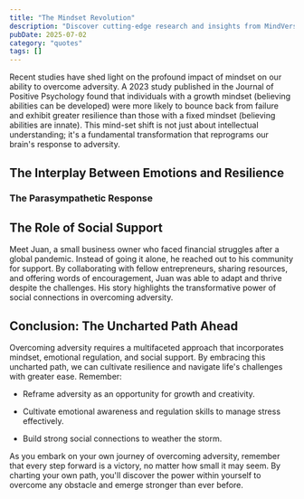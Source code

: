 ```yaml
---
title: "The Mindset Revolution"
description: "Discover cutting-edge research and insights from MindVerse Daily in the quotes category"
pubDate: 2025-07-02
category: "quotes"
tags: []
---
```


Recent studies have shed light on the profound impact of mindset on our ability to overcome adversity. A 2023 study published in the Journal of Positive Psychology found that individuals with a growth mindset (believing abilities can be developed) were more likely to bounce back from failure and exhibit greater resilience than those with a fixed mindset (believing abilities are innate). This mind-set shift is not just about intellectual understanding; it's a fundamental transformation that reprograms our brain's response to adversity.

## The Interplay Between Emotions and Resilience

### The Parasympathetic Response

## The Role of Social Support

Meet Juan, a small business owner who faced financial struggles after a global pandemic. Instead of going it alone, he reached out to his community for support. By collaborating with fellow entrepreneurs, sharing resources, and offering words of encouragement, Juan was able to adapt and thrive despite the challenges. His story highlights the transformative power of social connections in overcoming adversity.

## Conclusion: The Uncharted Path Ahead

Overcoming adversity requires a multifaceted approach that incorporates mindset, emotional regulation, and social support. By embracing this uncharted path, we can cultivate resilience and navigate life's challenges with greater ease. Remember:

* Reframe adversity as an opportunity for growth and creativity.

* Cultivate emotional awareness and regulation skills to manage stress effectively.

* Build strong social connections to weather the storm.

As you embark on your own journey of overcoming adversity, remember that every step forward is a victory, no matter how small it may seem. By charting your own path, you'll discover the power within yourself to overcome any obstacle and emerge stronger than ever before.